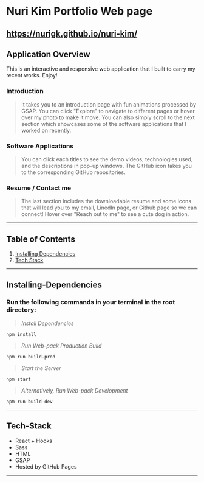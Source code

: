 # Nuri Kim Portfolio Web page
## https://nurigk.github.io/nuri-kim/

## Application Overview

This is an interactive and responsive web application that I built to carry my recent works. Enjoy!

### Introduction
>It takes you to an introduction page with fun animations processed by GSAP. You can click "Explore" to navigate to different pages or hover over my photo to make it move. You can also simply scroll to the next section which showcases some of the software applications that I worked on recently.

### Software Applications
>You can click each titles to see the demo videos, technologies used, and the descriptions in pop-up windows. The GitHub icon takes you to the corresponding GitHub repositories.

### Resume / Contact me
>The last section includes the downloadable resume and some icons that will lead you to my email, LinedIn page, or Github page so we can connect! Hover over "Reach out to me" to see a cute dog in action.

---
## Table of Contents
1. [Installing Dependencies](#Installing-Dependencies)
2. [Tech Stack](#Tech-Stack)
---

## Installing-Dependencies

### Run the following commands in your terminal in the root directory:

>*Install Dependencies*
```
npm install
```
>*Run Web-pack Production Build*
```
npm run build-prod
```
>*Start the Server*
```
npm start
```
>*Alternatively, Run Web-pack Development*
```
npm run build-dev
```

----

## Tech-Stack
- React + Hooks
- Sass
- HTML
- GSAP
- Hosted by GitHub Pages

---
